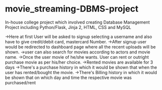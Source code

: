# movie_streaming-DBMS-project
In-house college project which involved creating Database Management Project including Python/Flask, Jinja 2, HTML, CSS and MySQL  

->Here at first User will be asked to signup selecting a username and also have to give credit/debit card, mastercard Number.
->After signup user would be redirected to dashboard page where all the recent uploads will be shown.
->user can also search for movies according to actors and movie name.
->Once the user movie of he/she wants. User can rent or outright purchase movie as per his/her choice.
->Rented movies are available for 3 days
->There's a purchase history in which it would be shown that when the user has rented/bought the movie.
->There's Billing history in which it would be shown that on which day and time the respective movie was purchased/rent

